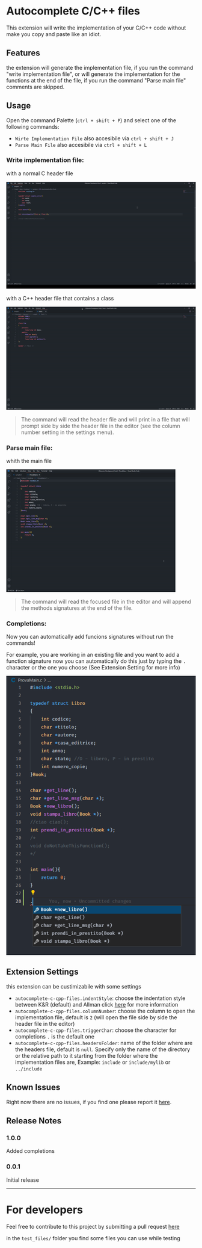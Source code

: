 # Autocomplete C/C++ files

This extension will write the implementation of your C/C++ code without make you copy and paste like an idiot.

## Features

the extension will generate the implementation file, if you run the command "write implementation file", or will generate the implementation for the functions at the end of the file, if you run the command "Parse main file" comments are skipped.

## Usage
Open the command Palette (`ctrl + shift + P`) and select one of the following commands:

* `Wirte Implementation File` also accesibile via `ctrl + shift + J`
* `Parse Main File` also accesibile via `ctrl + shift + L`

### Write implementation file:

with a normal C header file

![with C header file](https://github.com/SteveSevetS/autocomplete-c-cpp-files/blob/master/images/Write_impl_C_file.gif?raw=true)

with a C++ header file that contains a class

![with C++ class header file](https://github.com/SteveSevetS/autocomplete-c-cpp-files/blob/master/images/Write_impl_CPP_file.gif?raw=true)

> The command will read the header file and will print in a file that will prompt side by side the header file in the editor (see the column number setting in the settings menu).

### Parse main file:

whith the main file

![with the main file](https://github.com/SteveSevetS/autocomplete-c-cpp-files/blob/master/images/parse_main_file.gif?raw=true)
> The command will read the focused file in the editor and will append the methods signatures at the end of the file.

### Completions:

Now you can automatically add funcions signatures without run the commands!

For example, you are working in an existing file and you want to add a function signature now you can automatically do this just by typing the `.` character or the one you choose (See Extension Setting for more info)

![Completions in action](https://github.com/SteveSevetS/autocomplete-c-cpp-files/blob/master/images/completions.png?raw=true)

## Extension Settings

this extension can be custimizabile with some settings

* `autocomplete-c-cpp-files.indentStyle`: choose the indentation style between K&R (default) and Allman click [here](https://en.wikipedia.org/wiki/Indentation_style#Brace_placement_in_compound_statements) for more information
* `autocomplete-c-cpp-files.columnNumber`: choose the column to open the implementation file, default is `2` (will open the file side by side the header file in the editor) 
* `autocomplete-c-cpp-files.triggerChar`: choose the character for completions `.` is the default one
* `autocomplete-c-cpp-files.headersFolder`: name of the folder where are the headers file, default is `null`. Specify only the name of the directory or the relative path to it starting from the folder where the implementation files are, Example: `include` or `include/mylib` or `../include`

## Known Issues

Right now there are no issues, if you find one please report it [here](https://github.com/SteveSevetS/autocomplete-c-cpp-files/issues).

## Release Notes

### 1.0.0

Added completions

### 0.0.1

Initial release

-----------------------------------------------------------------------------------------------------------

# For developers

Feel free to contribute to this project by submitting a pull request [here](https://github.com/SteveSevetS/autocomplete-c-cpp-files/pulls)

in the `test_files/` folder you find some files you can use while testing